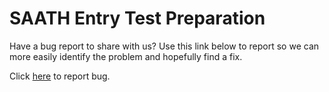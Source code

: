 # SAATH Entry Test Preparation

Have a bug report to share with us? Use this link below to report so we can more easily identify the problem and hopefully find a fix.

Click [here](https://www.github.com/goprogs/saath-etr/issues/new) to report bug.

